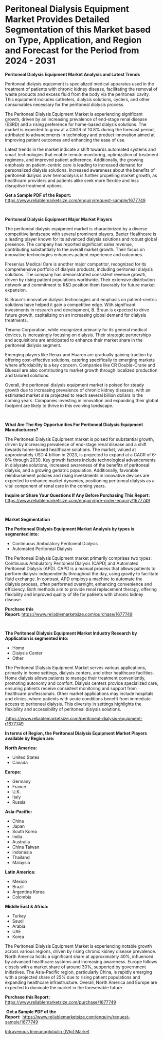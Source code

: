 <p><h1>Peritoneal Dialysis Equipment Market Provides Detailed Segmentation of this Market based on Type, Application, and Region and Forecast for the Period from 2024 - 2031</h1></p><p><strong>Peritoneal Dialysis Equipment Market Analysis and Latest Trends</strong></p>
<p><p>Peritoneal dialysis equipment is specialized medical apparatus used in the treatment of patients with chronic kidney disease, facilitating the removal of waste products and excess fluid from the body via the peritoneal cavity. This equipment includes catheters, dialysis solutions, cyclers, and other consumables necessary for the peritoneal dialysis process.</p><p>The Peritoneal Dialysis Equipment Market is experiencing significant growth, driven by an increasing prevalence of end-stage renal disease (ESRD) and a rising preference for home-based dialysis solutions. The market is expected to grow at a CAGR of 10.8% during the forecast period, attributed to advancements in technology and product innovation aimed at improving patient outcomes and enhancing the ease of use.</p><p>Latest trends in the market indicate a shift towards automated systems and smart technologies that enable remote monitoring, optimization of treatment regimens, and improved patient adherence. Additionally, the growing emphasis on patient-centric care is leading to increased demand for personalized dialysis solutions. Increased awareness about the benefits of peritoneal dialysis over hemodialysis is further propelling market growth, as healthcare providers and patients alike seek more flexible and less disruptive treatment options.</p></p>
<p><strong>Get a Sample PDF of the Report:&nbsp;</strong> <a href="https://www.reliablemarketsize.com/enquiry/request-sample/1677749?utm_campaign=1991&utm_medium=2&utm_source=Github&utm_content=ia&utm_term=28122024&utm_id=peritoneal-dialysis-equipment">https://www.reliablemarketsize.com/enquiry/request-sample/1677749</a></p>
<p>&nbsp;</p>
<p><strong>Peritoneal Dialysis Equipment Major Market Players</strong></p>
<p><p>The peritoneal dialysis equipment market is characterized by a diverse competitive landscape with several prominent players. Baxter Healthcare is a leading player known for its advanced dialysis solutions and robust global presence. The company has reported significant sales revenue, contributing substantially to the overall market growth. Their focus on innovative technologies enhances patient experience and outcomes.</p><p>Fresenius Medical Care is another major competitor, recognized for its comprehensive portfolio of dialysis products, including peritoneal dialysis solutions. The company has demonstrated consistent revenue growth, driven by rising patient populations worldwide. Their extensive distribution network and commitment to R&D position them favorably for future market expansion.</p><p>B. Braun's innovative dialysis technologies and emphasis on patient-centric solutions have helped it gain a competitive edge. With significant investments in research and development, B. Braun is expected to drive future growth, capitalizing on an increasing global demand for dialysis treatments.</p><p>Terumo Corporation, while recognized primarily for its general medical devices, is increasingly focusing on dialysis. Their strategic partnerships and acquisitions are anticipated to enhance their market share in the peritoneal dialysis segment.</p><p>Emerging players like Renax and Huaren are gradually gaining traction by offering cost-effective solutions, catering specifically to emerging markets where affordability is a key concern. Companies like CR Double-Crane and Bluesail are also contributing to market growth through localized production and tailored solutions.</p><p>Overall, the peritoneal dialysis equipment market is poised for steady growth due to increasing prevalence of chronic kidney diseases, with an estimated market size projected to reach several billion dollars in the coming years. Companies investing in innovation and expanding their global footprint are likely to thrive in this evolving landscape.</p></p>
<p>&nbsp;</p>
<p><strong>What Are The Key Opportunities For Peritoneal Dialysis Equipment Manufacturers?</strong></p>
<p><p>The Peritoneal Dialysis Equipment market is poised for substantial growth, driven by increasing prevalence of end-stage renal disease and a shift towards home-based healthcare solutions. The market, valued at approximately USD 4 billion in 2023, is projected to expand at a CAGR of 6-8% through 2030. Key growth factors include technological advancements in dialysate solutions, increased awareness of the benefits of peritoneal dialysis, and a growing geriatric population. Additionally, favorable reimbursement policies and rising investments in innovative devices are expected to enhance market dynamics, positioning peritoneal dialysis as a vital component of renal care in the coming years.</p></p>
<p><strong>Inquire or Share Your Questions If Any Before Purchasing This Report:</strong> <a href="https://www.reliablemarketsize.com/enquiry/pre-order-enquiry/1677749?utm_campaign=1991&utm_medium=2&utm_source=Github&utm_content=ia&utm_term=28122024&utm_id=peritoneal-dialysis-equipment">https://www.reliablemarketsize.com/enquiry/pre-order-enquiry/1677749</a></p>
<p>&nbsp;</p>
<p><strong>Market Segmentation</strong></p>
<p><strong>The Peritoneal Dialysis Equipment Market Analysis by types is segmented into:</strong></p>
<p><ul><li>Continuous Ambulatory Peritoneal Dialysis</li><li>Automated Peritoneal Dialysis</li></ul></p>
<p><p>The Peritoneal Dialysis Equipment market primarily comprises two types: Continuous Ambulatory Peritoneal Dialysis (CAPD) and Automated Peritoneal Dialysis (APD). CAPD is a manual process that allows patients to perform dialysis independently throughout the day, using gravity to facilitate fluid exchange. In contrast, APD employs a machine to automate the dialysis process, often performed overnight, enhancing convenience and efficiency. Both methods aim to provide renal replacement therapy, offering flexibility and improved quality of life for patients with chronic kidney disease.</p></p>
<p><strong>Purchase this Report:&nbsp;</strong><a href="https://www.reliablemarketsize.com/purchase/1677749?utm_campaign=1991&utm_medium=2&utm_source=Github&utm_content=ia&utm_term=28122024&utm_id=peritoneal-dialysis-equipment">https://www.reliablemarketsize.com/purchase/1677749</a></p>
<p>&nbsp;</p>
<p><strong>The Peritoneal Dialysis Equipment Market Industry Research by Application is segmented into:</strong></p>
<p><ul><li>Home</li><li>Dialysis Center</li><li>Other</li></ul></p>
<p><p>The Peritoneal Dialysis Equipment Market serves various applications, primarily in home settings, dialysis centers, and other healthcare facilities. Home dialysis allows patients to manage their treatment conveniently, promoting autonomy and comfort. Dialysis centers provide specialized care, ensuring patients receive consistent monitoring and support from healthcare professionals. Other market applications may include hospitals and clinics, where patients with acute conditions benefit from immediate access to peritoneal dialysis. This diversity in settings highlights the flexibility and accessibility of peritoneal dialysis solutions.</p></p>
<p><a href="https://www.reliablemarketsize.com/peritoneal-dialysis-equipment-r1677749?utm_campaign=1991&utm_medium=2&utm_source=Github&utm_content=ia&utm_term=28122024&utm_id=peritoneal-dialysis-equipment">&nbsp;https://www.reliablemarketsize.com/peritoneal-dialysis-equipment-r1677749</a></p>
<p><strong>In terms of Region, the Peritoneal Dialysis Equipment Market Players available by Region are:</strong></p>
<p>
    <p> <strong> North America: </strong>
        <ul>
            <li>United States</li>
            <li>Canada</li>
        </ul>
        </p> 
    <p> <strong> Europe: </strong>
        <ul>
            <li>Germany</li>
            <li>France</li>
            <li>U.K.</li>
            <li>Italy</li>
            <li>Russia</li>
        </ul>
        </p> 
    <p> <strong> Asia-Pacific: </strong>
        <ul>
            <li>China</li>
            <li>Japan</li>
            <li>South Korea</li>
            <li>India</li>
            <li>Australia</li>
            <li>China Taiwan</li>
            <li>Indonesia</li>
            <li>Thailand</li>
            <li>Malaysia</li>
        </ul>
        </p> 
    <p> <strong> Latin America: </strong>
        <ul>
            <li>Mexico</li>
            <li>Brazil</li>
            <li>Argentina Korea</li>
            <li>Colombia</li>
        </ul>
        </p> 
    <p> <strong> Middle East & Africa: </strong>
        <ul>
            <li>Turkey</li>
            <li>Saudi</li>
            <li>Arabia</li>
            <li>UAE</li>
            <li>Korea</li>
        </ul>
    </p>
    </p>
<p><p>The Peritoneal Dialysis Equipment Market is experiencing notable growth across various regions, driven by rising chronic kidney disease prevalence. North America holds a significant share at approximately 40%, influenced by advanced healthcare systems and increasing awareness. Europe follows closely with a market share of around 30%, supported by government initiatives. The Asia-Pacific region, particularly China, is rapidly emerging with a projected share of 25% due to rising patient populations and expanding healthcare infrastructure. Overall, North America and Europe are expected to dominate the market in the foreseeable future.</p></p>
<p><strong>Purchase this Report: </strong><a href="https://www.reliablemarketsize.com/purchase/1677749?utm_campaign=1991&utm_medium=2&utm_source=Github&utm_content=ia&utm_term=28122024&utm_id=peritoneal-dialysis-equipment">https://www.reliablemarketsize.com/purchase/1677749</a></p>
<p>&nbsp;<strong>Get a Sample PDF of the Report:&nbsp;&nbsp;</strong><a href="https://www.reliablemarketsize.com/enquiry/request-sample/1677749?utm_campaign=1991&utm_medium=2&utm_source=Github&utm_content=ia&utm_term=28122024&utm_id=peritoneal-dialysis-equipment">https://www.reliablemarketsize.com/enquiry/request-sample/1677749</a></p>
<p><strong></strong></p>
<p><p><a href="https://github.com/YashRP12/Market-Research-Report-List-6/blob/main/intravenous-immunoglobulin-ivig-market.md?utm_campaign=1991&utm_medium=2&utm_source=Github&utm_content=ia&utm_term=28122024&utm_id=peritoneal-dialysis-equipment">Intravenous Immunoglobulin (IVIg) Market</a></p></p>